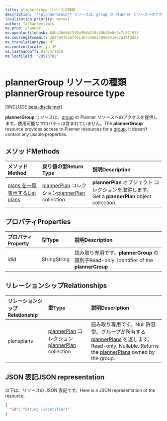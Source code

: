 ```yaml
---
title: plannerGroup リソースの種類
description: '**plannerGroup** リソースは、group の Planner リソースへのアクセスを提供します。使用可能なプロパティは含まれていません。'
localization_priority: Normal
author: TarkanSevilmis
ms.prod: planner
ms.openlocfilehash: 84bb20d0b13f9a99db2f8c59b20e0c9c7c87f93f
ms.sourcegitcommit: 3d24047b3af46136734de2486b041e67a34f3d83
ms.translationtype: MT
ms.contentlocale: ja-JP
ms.lasthandoff: 01/24/2019
ms.locfileid: "29513782"
---
```

# <a name="plannergroup-resource-type"></a><span data-ttu-id="72f79-104">plannerGroup リソースの種類</span><span class="sxs-lookup"><span data-stu-id="72f79-104">plannerGroup resource type</span></span>

[!INCLUDE [beta-disclaimer](../../includes/beta-disclaimer.md)]

<span data-ttu-id="72f79-p102">**plannerGroup** リソースは、[group](group.md) の Planner リソースへのアクセスを提供します。使用可能なプロパティは含まれていません。</span><span class="sxs-lookup"><span data-stu-id="72f79-p102">The **plannerGroup** resource provides access to Planner resources for a [group](group.md). It doesn't contain any usable properties.</span></span>

## <a name="methods"></a><span data-ttu-id="72f79-107">メソッド</span><span class="sxs-lookup"><span data-stu-id="72f79-107">Methods</span></span>

| <span data-ttu-id="72f79-108">メソッド</span><span class="sxs-lookup"><span data-stu-id="72f79-108">Method</span></span>           | <span data-ttu-id="72f79-109">戻り値の型</span><span class="sxs-lookup"><span data-stu-id="72f79-109">Return Type</span></span>    |<span data-ttu-id="72f79-110">説明</span><span class="sxs-lookup"><span data-stu-id="72f79-110">Description</span></span>|
|:---------------|:--------|:----------|
|[<span data-ttu-id="72f79-111">plans を一覧表示する</span><span class="sxs-lookup"><span data-stu-id="72f79-111">List plans</span></span>](../api/plannergroup-list-plans.md) |<span data-ttu-id="72f79-112">[plannerPlan](plannerplan.md) コレクション</span><span class="sxs-lookup"><span data-stu-id="72f79-112">[plannerPlan](plannerplan.md) collection</span></span>| <span data-ttu-id="72f79-113">**plannerPlan** オブジェクト コレクションを取得します。</span><span class="sxs-lookup"><span data-stu-id="72f79-113">Get a **plannerPlan** object collection.</span></span>|

## <a name="properties"></a><span data-ttu-id="72f79-114">プロパティ</span><span class="sxs-lookup"><span data-stu-id="72f79-114">Properties</span></span>
| <span data-ttu-id="72f79-115">プロパティ</span><span class="sxs-lookup"><span data-stu-id="72f79-115">Property</span></span>     | <span data-ttu-id="72f79-116">型</span><span class="sxs-lookup"><span data-stu-id="72f79-116">Type</span></span>   |<span data-ttu-id="72f79-117">説明</span><span class="sxs-lookup"><span data-stu-id="72f79-117">Description</span></span>|
|:---------------|:--------|:----------|
|<span data-ttu-id="72f79-118">id</span><span class="sxs-lookup"><span data-stu-id="72f79-118">id</span></span>|<span data-ttu-id="72f79-119">String</span><span class="sxs-lookup"><span data-stu-id="72f79-119">String</span></span>| <span data-ttu-id="72f79-p103">読み取り専用です。**plannerGroup** の識別子</span><span class="sxs-lookup"><span data-stu-id="72f79-p103">Read-only. Identifier of the **plannerGroup**</span></span>|

## <a name="relationships"></a><span data-ttu-id="72f79-122">リレーションシップ</span><span class="sxs-lookup"><span data-stu-id="72f79-122">Relationships</span></span>
| <span data-ttu-id="72f79-123">リレーションシップ</span><span class="sxs-lookup"><span data-stu-id="72f79-123">Relationship</span></span> | <span data-ttu-id="72f79-124">型</span><span class="sxs-lookup"><span data-stu-id="72f79-124">Type</span></span>   |<span data-ttu-id="72f79-125">説明</span><span class="sxs-lookup"><span data-stu-id="72f79-125">Description</span></span>|
|:---------------|:--------|:----------|
|<span data-ttu-id="72f79-126">plans</span><span class="sxs-lookup"><span data-stu-id="72f79-126">plans</span></span>|<span data-ttu-id="72f79-127">[plannerPlan](plannerplan.md) コレクション</span><span class="sxs-lookup"><span data-stu-id="72f79-127">[plannerPlan](plannerplan.md) collection</span></span>| <span data-ttu-id="72f79-p104">読み取り専用です。Null 許容型。グループが所有する [plannerPlans](plannerplan.md) を返します。</span><span class="sxs-lookup"><span data-stu-id="72f79-p104">Read-only. Nullable. Returns the [plannerPlans](plannerplan.md) owned by the group.</span></span>|

## <a name="json-representation"></a><span data-ttu-id="72f79-131">JSON 表記</span><span class="sxs-lookup"><span data-stu-id="72f79-131">JSON representation</span></span>
<span data-ttu-id="72f79-132">以下は、リソースの JSON 表記です。</span><span class="sxs-lookup"><span data-stu-id="72f79-132">Here is a JSON representation of the resource.</span></span>

<!-- {
  "blockType": "resource",
  "optionalProperties": [

  ],
  "@odata.type": "microsoft.graph.plannerGroup"
}-->

```json
{
  "id": "String (identifier)"
}

```

<!-- uuid: 8fcb5dbc-d5aa-4681-8e31-b001d5168d79
2015-10-25 14:57:30 UTC -->
<!--
{
  "type": "#page.annotation",
  "description": "plannerGroup resource",
  "keywords": "",
  "section": "documentation",
  "tocPath": "",
  "suppressions": [
    "Error: /api-reference/beta/resources/plannergroup.md:\r\n      Exception processing links.\r\n    System.ArgumentException: Link Definition was null. Link text: !INCLUDE [beta-disclaimer](../../includes/beta-disclaimer.md)\r\n      at ApiDoctor.Validation.DocFile.get_LinkDestinations()\r\n      at ApiDoctor.Validation.DocSet.ValidateLinks(Boolean includeWarnings, String[] relativePathForFiles, IssueLogger issues, Boolean requireFilenameCaseMatch, Boolean printOrphanedFiles)"
  ]
}
-->
